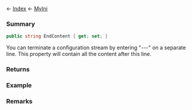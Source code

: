← [Index](Api-Index) ← [MyIni](VRage.Game.ModAPI.Ingame.Utilities.MyIni)

### Summary

```csharp
public string EndContent { get; set; }
```

You can terminate a configuration stream by entering "---" on a separate line. This property will contain all the content after this line.

### Returns

### Example

### Remarks

